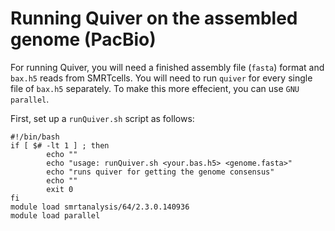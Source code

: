 # Running Quiver on the assembled genome (PacBio)

For running Quiver, you will need a finished assembly file (`fasta`) format and `bax.h5` reads from SMRTcells. You will need to run `quiver` for every single file of `bax.h5` separately. To make this more effecient, you can use `GNU parallel`.

First, set up a `runQuiver.sh` script as follows:

```
#!/bin/bash
if [ $# -lt 1 ] ; then
        echo ""
        echo "usage: runQuiver.sh <your.bas.h5> <genome.fasta>"
        echo "runs quiver for getting the genome consensus"
        echo ""
        exit 0
fi
module load smrtanalysis/64/2.3.0.140936
module load parallel


```




